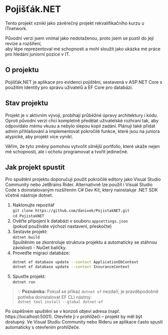 # Pojišťák.NET

Tento projekt vznikl jako závěrečný projekt rekvalifikačního kurzu u ITnetwork. 

Původní verzi jsem vnímal jako nedotaženou, proto jsem se pustil do její revize a rozšíření,  
aby lépe reprezentoval mé schopnosti a mohl sloužit jako ukázka mé práce pro hledání juniorní pozice v IT.

## O projektu

Pojišťák.NET je aplikace pro evidenci pojištění, sestavená v ASP.NET Core s použitím Identity pro správu uživatelů a EF Core pro databázi.

## Stav projektu

Projekt je v aktivním vývoji, probíhají průběžné úpravy architektury i kódu.
Oproti původní verzi chci kompletně předělat uživatelské rozhraní tak,
aby odpovídalo mému vkusu a nebylo slepou kopií zadání.
Plánuji také přidat admin přihlašování a implementovat pokročilé funkce,
které jsou na juniora atypické, aby projekt více vynikl.

Věřím, že tyto změny pomohou vytvořit silnější portfolio,
které ukáže nejen mé schopnosti, ale i ochotu programovat a tvořit jedinečné.

## Jak projekt spustit

Pro spuštění projektu doporučuji použít pokročilé editory jako Visual Studio Community nebo JetBrains Rider.
Alternativně lze použít i Visual Studio Code s doinstalovaným rozšířením C# Dev Kit, který nainstaluje .NET SDK včetně nástroje dotnet.

1. Naklonujte repozitář  
   `git clone https://github.com/danixek/PojistakNET.git`  
   `cd PojistakNET`
2. Ověřte připojení k databázi v souboru `appsettings.json`  
   (pokud používáte výchozí nastavení, přeskočte)
3. Sestavte projekt:  
   `dotnet build`  
   Spuštěním se zkontroluje struktura projektu a automaticky se stáhnou závislosti - NuGet balíčky.
4. Proveďte migraci databáze:
   ```bash příkazy  
   dotnet ef database update --context ApplicationDbContext  
   dotnet ef database update --context InsuranceContext
5. Spusťte projekt:  
   `dotnet run`
   
> 💡 **Poznámka:** Pokud se příkaz `dotnet ef` nezdaří, je pravděpodobně potřeba doinstalovat EF CLI nástroj:  
`dotnet tool install --global dotnet-ef`

Po úspěšném spuštění se v konzoli objeví adresa (např. https://localhost:5001).
Otevřete ji v prohlížeči – projekt by měl být dostupný.
Ve Visual Studiu Community nebo Rideru se aplikace často spustí automaticky s otevřením prohlížeče.

